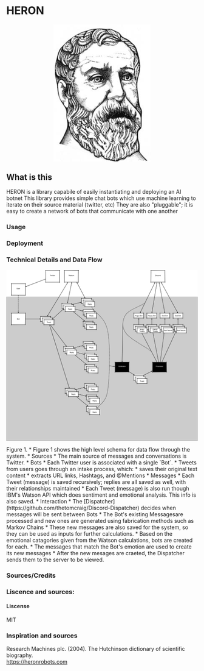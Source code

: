 # HERON
<p align="center">
    <img src="https://github.com/thetomcraig/HERON/blob/master/docs/Hero_of_Alexandria.png" width="256" align="middle">
</p>

## What is this
HERON is a  library capabile of easily instantiating and deploying an AI botnet
This library provides simple chat bots which use machine learning to iterate on their source material (twitter, etc)
They are also "pluggable"; it is easy to create a network of bots that communicate with one another 

### Usage

### Deployment

### Technical Details and Data Flow
<p align="center">
    <img src="https://github.com/thetomcraig/HERON/blob/master/docs/data_flow.png" width="1024" align="middle">
</p>
Figure 1.
* Figure 1 shows the high level schema for data flow through the system.
  * Sources 
    * The main source of messages and conversations is Twitter.
  * Bots
    * Each Twitter user is associated with a single `Bot`.
    * Tweets from users goes through an intake process, which:
      * saves their original text content
      * extracts URL links, Hashtags, and @Mentions
  * Messages
    * Each Tweet (message) is saved recursively; replies are all saved as well, with their relationships maintained
    * Each Tweet (message) is also run though IBM's Watson API which does sentiment and emotional analysis.  This info is also
      saved.
  * Interaction
    * The [Dispatcher](https://github.com/thetomcraig/Discord-Dispatcher) decides when messages will be sent between
      Bots
    * The Bot's existing Messagesare processed and new ones are generated using fabrication methods such as Markov Chains
      * These new messages are also saved for the system, so they can be used as inputs for further calculations.
      * Based on the emotional catagories given from the Watson calculations, bots are created for each.
        * The messages that match the Bot's emotion are used to create its new messages
      * After the new mesages are craeted, the Dispatcher sends them to the server to be viewed.
      

### Sources/Credits

### Liscence and sources:
#### Liscense
MIT
### Inspiration and sources
Research Machines plc. (2004). The Hutchinson dictionary of scientific biography.  
https://heronrobots.com
